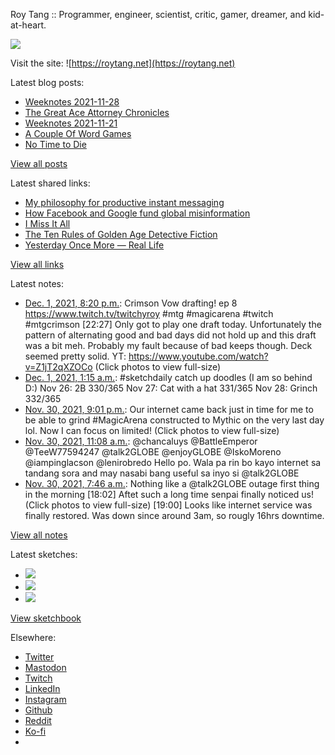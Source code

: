 Roy Tang :: Programmer, engineer, scientist, critic, gamer, dreamer, and kid-at-heart.

![](https://roytang.net/static/img/profile.jpg)

Visit the site: ![https://roytang.net](https://roytang.net)

Latest blog posts:

- [Weeknotes 2021-11-28](https://roytang.net/2021/11/weeknotes-11-28/)
- [The Great Ace Attorney Chronicles](https://roytang.net/2021/11/great-ace-attorney/)
- [Weeknotes 2021-11-21](https://roytang.net/2021/11/weeknotes-11-21/)
- [A Couple Of Word Games](https://roytang.net/2021/11/couple-word-games/)
- [No Time to Die](https://roytang.net/2021/11/no-time-to-die/)

[View all posts](https://roytang.net/blog)

Latest shared links:

- [My philosophy for productive instant messaging](https://roytang.net/2021/11/d6e28b2791cb472886983200beaae65c/)
- [How Facebook and Google fund global misinformation](https://roytang.net/2021/11/902aca5511ea19f374a771ed7065c574/)
- [I Miss It All](https://roytang.net/2021/11/dac5ccfeacc874f4925140ef30e0f52a/)
- [The Ten Rules of Golden Age Detective Fiction](https://roytang.net/2021/11/the-ten-rules-of-golden-age-detective-fiction/)
- [Yesterday Once More — Real Life](https://roytang.net/2021/11/yesterday-once-more-real-life/)

[View all links](https://roytang.net/links)

Latest notes:

- [Dec. 1, 2021, 8:20 p.m.](https://roytang.net/2021/12/1466019368119291910/): Crimson Vow drafting! ep 8 https://www.twitch.tv/twitchyroy #mtg #magicarena #twitch #mtgcrimson [22:27] Only got to play one draft today. Unfortunately the pattern of alternating good and bad days did not hold up and this draft was a bit meh. Probably my fault because of bad keeps though. Deck seemed pretty solid. YT: https://www.youtube.com/watch?v=Z1jT2qXZOCo (Click photos to view full-size)
- [Dec. 1, 2021, 1:15 a.m.](https://roytang.net/2021/12/542943a3fe4f47fe8835e574496f3d63/): #sketchdaily catch up doodles (I am so behind D:) Nov 26: 2B 330/365 Nov 27: Cat with a hat 331/365 Nov 28: Grinch 332/365
- [Nov. 30, 2021, 9:01 p.m.](https://roytang.net/2021/11/1465667381175349249/): Our internet came back just in time for me to be able to grind #MagicArena constructed to Mythic on the very last day lol. Now I can focus on limited! (Click photos to view full-size)
- [Nov. 30, 2021, 11:08 a.m.](https://roytang.net/2021/11/1465517962941452288/): @chancaluys @BattleEmperor @TeeW77594247 @talk2GLOBE @enjoyGLOBE @IskoMoreno @iampinglacson @lenirobredo Hello po. Wala pa rin bo kayo internet sa tandang sora and may nasabi bang useful sa inyo si @talk2GLOBE
- [Nov. 30, 2021, 7:46 a.m.](https://roytang.net/2021/11/1465467309753913357/): Nothing like a @talk2GLOBE outage first thing in the morning [18:02] Aftet such a long time senpai finally noticed us! (Click photos to view full-size) [19:00] Looks like internet service was finally restored. Was down since around 3am, so rougly 16hrs downtime.

[View all notes](https://roytang.net/notes)

Latest sketches:


- ![](https://roytang.net/media/cache/4a/39/4a39ca038d0b8d304349b0cf4823e054.jpg)
- ![](https://roytang.net/media/cache/e8/9e/e89ecf305ccc7e5499bbee5d4cfb4b3b.jpg)
- ![](https://roytang.net/media/cache/fe/5e/fe5ef8386e93c66b54bc904a399be475.jpg)

[View sketchbook](https://roytang.net/albums/sketchbook)


Elsewhere:

- [Twitter](https://twitter.com/roytang)
- [Mastodon](https://mastodon.technology/@roytang)
- [Twitch](https://twitch.tv/twitchyroy)
- [LinkedIn](https://www.linkedin.com/in/roytang)
- [Instagram](https://instagram.com/roytang0400)
- [Github](https://github.com/roytang)
- [Reddit](https://reddit.com/u/hungryroy)
- [Ko-fi](https://ko-fi.com/roytang)
- [](mailto:hello@roytang.net)